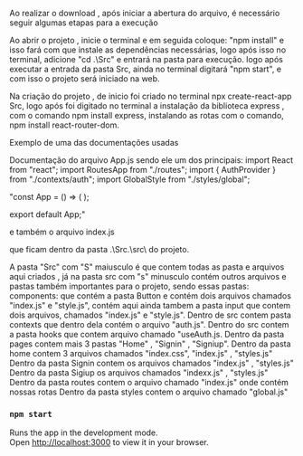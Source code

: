 Ao realizar o download , após iniciar a abertura do arquivo, é necessário seguir algumas etapas para a execução

Ao abrir o projeto , inicie o terminal e em seguida coloque: 
"npm install" e isso fará com que instale as dependências necessárias,
logo após isso no terminal, adicione "cd .\Src\" e entrará na pasta para execução.
logo após executar a entrada da pasta Src, ainda no terminal digitará "npm start",
e com isso o projeto será iniciado na web.

Na criação do projeto , de inicio foi criado no terminal npx create-react-app Src,
logo após foi digitado no terminal a instalação da biblioteca express ,
com o comando npm install express,
instalando as rotas com o comando, npm install react-router-dom.

Exemplo de uma das documentações usadas

Documentação do arquivo App.js sendo ele um dos principais:
import React from "react";
import RoutesApp from "./routes";
import { AuthProvider } from "./contexts/auth";
import GlobalStyle from "./styles/global";

"const App = () => (
  <AuthProvider>
    <RoutesApp />
    <GlobalStyle />
  </AuthProvider>
);

export default App;"

e também o arquivo index.js

que ficam dentro da pasta .\Src.\src\ do projeto.

A pasta "Src" com "S" maiusculo é que contem todas as pasta e arquivos aqui criados , já na pasta src com "s" minusculo contém outros arquivos e pastas também importantes para o projeto, sendo essas pastas:
components: que contém a pasta Button e contém dois arquivos chamados "index.js" e "style.js", contém aqui ainda tambem a pasta input que contem dois arquivos,
chamados "index.js" e "style.js".
Dentro de src contem pasta contexts que dentro dela contém o arquivo "auth.js".
Dentro do src contem a pasta hooks que contem arquivo chamado "useAuth.js.
Dentro da pasta pages contem mais 3 pastas "Home" , "Signin" , "Signiup".
Dentro da pasta home contem 3 arquivos chamados "index.css", "index.js" , "styles.js"
Dentro da pasta Signin contem os arquivos chamados "index.js" , "styles.js"
Dentro da pasta Sigiup os arquivos chamados "indexx.js" , "styles.js"
Dentro da pasta routes contem o arquivo chamado "index.js" onde contém nossas rotas
Dentro da pasta styles contem o arquivo chamado "global.js"



### `npm start`

Runs the app in the development mode.\
Open [http://localhost:3000](http://localhost:3000) to view it in your browser.
